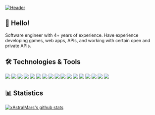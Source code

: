 [![Header](https://github.com/xAstralMars/xAstralMars/blob/main/banner.png?raw=true "Header")](https://github.com/xAstralMars)

## 👋 Hello! 
Software engineer with 4+ years of experience. Have experience developing games, web apps, APIs, and working with certain open and private APIs.

## 🛠️ Technologies & Tools
![](https://img.shields.io/badge/Code-JavaScript-informational?style=flat&color=informational&logo=javascript)
![](https://img.shields.io/badge/Code-React-informational?style=flat&color=informational&logo=react)
![](https://img.shields.io/badge/Code-Next.js-informational?style=flat&color=informational&logo=nextdotjs)
![](https://img.shields.io/badge/Code-Lua-informational?style=flat&color=informational&logo=lua)
![](https://img.shields.io/badge/Code-TypeScript-informational?style=flat&color=informationa&logo=typescript)
![](https://img.shields.io/badge/Code-EcmaScript-informational?style=flat&color=informational)
![](https://img.shields.io/badge/Code-HTML5-informational?style=flat&color=informational&logo=html5)
![](https://img.shields.io/badge/Code-CSS3-informational?style=flat&color=informational&logo=css3)
![](https://img.shields.io/badge/Code-Node-informational?style=flat&color=informational&logo=node.js)
![](https://img.shields.io/badge/Tool-TailwindCSS-informational?style=flat&color=warning&logo=tailwindcss)
![](https://img.shields.io/badge/Tool-Webpack-informational?style=flat&color=warning&logo=webpack)
![](https://img.shields.io/badge/Tool-shadcn/ui-informational?style=flat&color=warning&logo=shadcnui)
![](https://img.shields.io/badge/Tool-VisualStudioCode-informational?style=flat&color=warning&logo=visualstudiocode)
![](https://img.shields.io/badge/Tool-Stripe-informational?style=flat&color=warning&logo=stripe)
![](https://img.shields.io/badge/Tool-NPM-informational?style=flat&color=warning&logo=npm)
![](https://img.shields.io/badge/Tool-Discord-informational?style=flat&color=warning&logo=discord)
![](https://img.shields.io/badge/Tool-RobloxEngine-informational?style=flat&color=warning&logo=robloxstudio)

## 📊 Statistics
[![xAstralMars's github stats](https://github-readme-stats.vercel.app/api?username=xAstralMars&theme=dark&count_private=true)](https://github.com/anuraghazra/github-readme-stats)

<!--
**xAstralMars/xAstralMars** is a ✨ _special_ ✨ repository because its `README.md` (this file) appears on your GitHub profile.

Here are some ideas to get you started:

- 🔭 I’m currently working on ...
- 🌱 I’m currently learning ...
- 👯 I’m looking to collaborate on ...
- 🤔 I’m looking for help with ...
- 💬 Ask me about ...
- 📫 How to reach me: ...
- 😄 Pronouns: ...
- ⚡ Fun fact: ...
-->
